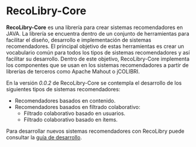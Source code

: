 # RecoLibry-Core

**RecoLibry-Core** es una librería para crear sistemas recomendadores en JAVA. La librería se encuentra dentro de un conjunto de herramientas para facilitar el diseño, desarrollo e implementación de sistemas recomendadores. El principal objetivo de estas herramientas es crear un vocabulario común para todos los tipos de sistemas recomendadores y así facilitar su desarrollo. Dentro de este objetivo, RecoLibry-Core implementa los componentes que se usan en los sistemas recomendadores a partir de librerías de terceros como Apache Mahout o jCOLIBRI.

En la versión *0.0.2* de RecoLibry-Core se contempla el desarrollo de los siguientes tipos de sistemas recomendadores:

- Recomendadores basados en contenido.
- Recomendadores basados en filtrado colaborativo:
  - Filtrado colaborativo basado en usuarios.
  - Filtrado colaborativo basado en ítems.

Para desarrollar nuevos sistemas recomendadores con RecoLibry puede consultar la [guía de desarrollo](https://github.com/UCM-GAIA/RecoLibry-Core/wiki).
